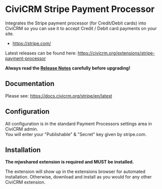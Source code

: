 # CiviCRM Stripe Payment Processor

Integrates the Stripe payment processor (for Credit/Debit cards) into CiviCRM so you can use it to accept Credit / Debit card payments on your site.

* https://stripe.com/

Latest releases can be found here: https://civicrm.org/extensions/stripe-payment-processor

**Always read the [Release Notes](https://docs.civicrm.org/stripe/en/latest/release/release_notes/) carefully before upgrading!**

## Documentation
Please see: https://docs.civicrm.org/stripe/en/latest

## Configuration
All configuration is in the standard Payment Processors settings area in CiviCRM admin.  
You will enter your "Publishable" & "Secret" key given by stripe.com.  

## Installation
**The mjwshared extension is required and MUST be installed.**

The extension will show up in the extensions browser for automated installation.
Otherwise, download and install as you would for any other CiviCRM extension.
